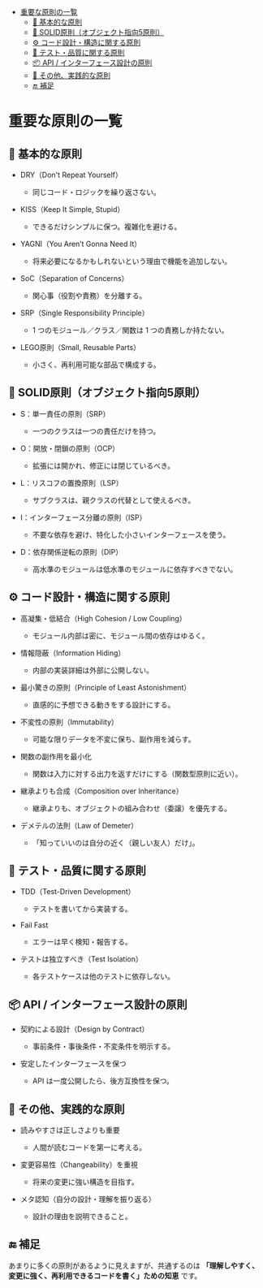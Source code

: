 - [重要な原則の一覧](#重要な原則の一覧)
  - [🧱 基本的な原則](#-基本的な原則)
  - [🧩 SOLID原則（オブジェクト指向5原則）](#-solid原則オブジェクト指向5原則)
  - [⚙️ コード設計・構造に関する原則](#️-コード設計構造に関する原則)
  - [🧪 テスト・品質に関する原則](#-テスト品質に関する原則)
  - [📦 API / インターフェース設計の原則](#-api--インターフェース設計の原則)
  - [🧠 その他、実践的な原則](#-その他実践的な原則)
  - [🔚 補足](#-補足)


# 重要な原則の一覧

## 🧱 基本的な原則

- DRY（Don't Repeat Yourself）
  - 同じコード・ロジックを繰り返さない。

- KISS（Keep It Simple, Stupid）
  - できるだけシンプルに保つ。複雑化を避ける。

- YAGNI（You Aren’t Gonna Need It）
  - 将来必要になるかもしれないという理由で機能を追加しない。

- SoC（Separation of Concerns）
  - 関心事（役割や責務）を分離する。

- SRP（Single Responsibility Principle）
  - 1 つのモジュール／クラス／関数は 1 つの責務しか持たない。

- LEGO原則（Small, Reusable Parts）
  - 小さく、再利用可能な部品で構成する。


## 🧩 SOLID原則（オブジェクト指向5原則）

- S：単一責任の原則（SRP）
  - 一つのクラスは一つの責任だけを持つ。

- O：開放・閉鎖の原則（OCP）
  - 拡張には開かれ、修正には閉じているべき。

- L：リスコフの置換原則（LSP）
  - サブクラスは、親クラスの代替として使えるべき。

- I：インターフェース分離の原則（ISP）
  - 不要な依存を避け、特化した小さいインターフェースを使う。

- D：依存関係逆転の原則（DIP）
  - 高水準のモジュールは低水準のモジュールに依存すべきでない。


## ⚙️ コード設計・構造に関する原則

- 高凝集・低結合（High Cohesion / Low Coupling）
  - モジュール内部は密に、モジュール間の依存はゆるく。

- 情報隠蔽（Information Hiding）
  - 内部の実装詳細は外部に公開しない。

- 最小驚きの原則（Principle of Least Astonishment）
  - 直感的に予想できる動きをする設計にする。

- 不変性の原則（Immutability）
  - 可能な限りデータを不変に保ち、副作用を減らす。

- 関数の副作用を最小化
  - 関数は入力に対する出力を返すだけにする（関数型原則に近い）。

- 継承よりも合成（Composition over Inheritance）
  - 継承よりも、オブジェクトの組み合わせ（委譲）を優先する。

- デメテルの法則（Law of Demeter）
  - 「知っていいのは自分の近く（親しい友人）だけ」。


## 🧪 テスト・品質に関する原則

- TDD（Test-Driven Development）
  - テストを書いてから実装する。

- Fail Fast
  - エラーは早く検知・報告する。

- テストは独立すべき（Test Isolation）
  - 各テストケースは他のテストに依存しない。


## 📦 API / インターフェース設計の原則

- 契約による設計（Design by Contract）
  - 事前条件・事後条件・不変条件を明示する。

- 安定したインターフェースを保つ
  - API は一度公開したら、後方互換性を保つ。


## 🧠 その他、実践的な原則

- 読みやすさは正しさよりも重要
  - 人間が読むコードを第一に考える。

- 変更容易性（Changeability）を重視
  - 将来の変更に強い構造を目指す。

- メタ認知（自分の設計・理解を振り返る）
  - 設計の理由を説明できること。


## 🔚 補足

あまりに多くの原則があるように見えますが、共通するのは **「理解しやすく、変更に強く、再利用できるコードを書く」ための知恵** です。


